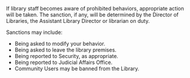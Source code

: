 If library staff becomes aware of prohibited behaviors, appropriate action will be taken. The sanction, if any, will be determined by the Director of Libraries, the Assistant Library Director or librarian on duty.

Sanctions may include:

* Being asked to modify your behavior.
* Being asked to leave the library premises.
* Being reported to Security, as appropriate.
* Being reported to Judicial Affairs Office.
* Community Users may be banned from the Library.
